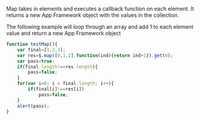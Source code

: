 Map takes in elements and executes a callback function on each element.  It returns a new App Framework object with the values in the collection.


The following example will loop through an array and add 1 to each element value and return a new App Framework object
```js
function testMap(){
	var final=[1,2,3];
	var res=$.map([0,1,2],function(ind){return ind+1}).get(0);
	var pass=true;
	if(final.length!==res.length){
		pass=false;
	}
	for(var i=0; i < final.length; i++){
		if(final[i]!==res[i])
			pass=false;
	}
	alert(pass);
}
```
